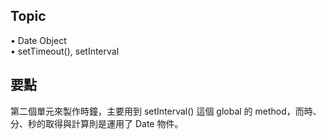 ## Topic ##
• Date Object</br>
• setTimeout(), setInterval</br>

## 要點 ##
第二個單元來製作時鐘，主要用到 setInterval() 這個 global 的 method，而時、分、秒的取得與計算則是運用了 Date 物件。
